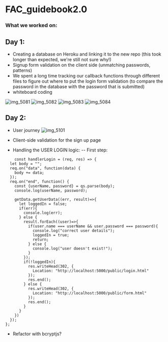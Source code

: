 # FAC_guidebook2.0


### What we worked on: 

## Day 1: 

- Creating a database on Heroku and linking it to the new repo (this took longer than expected, we're still not sure why!)
- Signup form validation on the client side (unmatching passwords, patterns)
- We spent a long time tracking our callback functions through different files to figure out where to put the login form validation (to compare the password in the database with the password that is submitted)
- whiteboard coding

![img_5081](https://user-images.githubusercontent.com/36998110/49939612-3d049600-fed5-11e8-8b82-a03d61225030.JPG)
![img_5082](https://user-images.githubusercontent.com/36998110/49939613-3d9d2c80-fed5-11e8-8032-57f2ed729284.JPG)
![img_5083](https://user-images.githubusercontent.com/36998110/49939614-3d9d2c80-fed5-11e8-9ea3-fb57c15ea165.JPG)
![img_5084](https://user-images.githubusercontent.com/36998110/49939615-3d9d2c80-fed5-11e8-9cf4-f06fd4e4d0a7.JPG)

## Day 2: 
- User journey
![img_5101](https://user-images.githubusercontent.com/36998110/49939616-3d9d2c80-fed5-11e8-9223-f5a9ecff7e3a.JPG)

- Client-side validation for the sign up page

- Handling the USER LOGIN logic:
-- First step:

```
    const handlerLogin = (req, res) => {
  let body = "";
  req.on("data", function(data) {
    body += data;
  });
  req.on("end", function() {
    const {userName, password} = qs.parse(body);
    console.log(userName, password);

    getData.getUserData((err, result)=>{
      let loggedIn = false;
      if(err){
        console.log(err);
      } else {
        result.forEach((user)=>{
          if(user.name === userName && user.password === password){
            console.log("correct user details");
            loggedIn = true;
            return;
          } else {
            console.log("user doesn't exist!");
          }
        });
        if(!loggedIn){
          res.writeHead(302, {
            Location: "http://localhost:5000/public/login.html"
          });
          res.end();
        } else {
          res.writeHead(302, {
            Location: "http://localhost:5000/public/form.html"
          });
          res.end();
        }
      }
    })
  });
};

```
- Refactor with bcryptjs?

